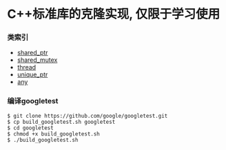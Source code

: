 # C++标准库的克隆实现, 仅限于学习使用

### 类索引

- [shared_ptr](shared_ptr/README.md)
- [shared_mutex](shared_mutex/README.md)
- [thread](thread/README.md)
- [unique_ptr](unique_ptr/README.md)
- [any](any/README.md)

### 编译googletest
```
$ git clone https://github.com/google/googletest.git
$ cp build_googletest.sh googletest
$ cd googletest
$ chmod +x build_googletest.sh
$ ./build_googletest.sh
```

